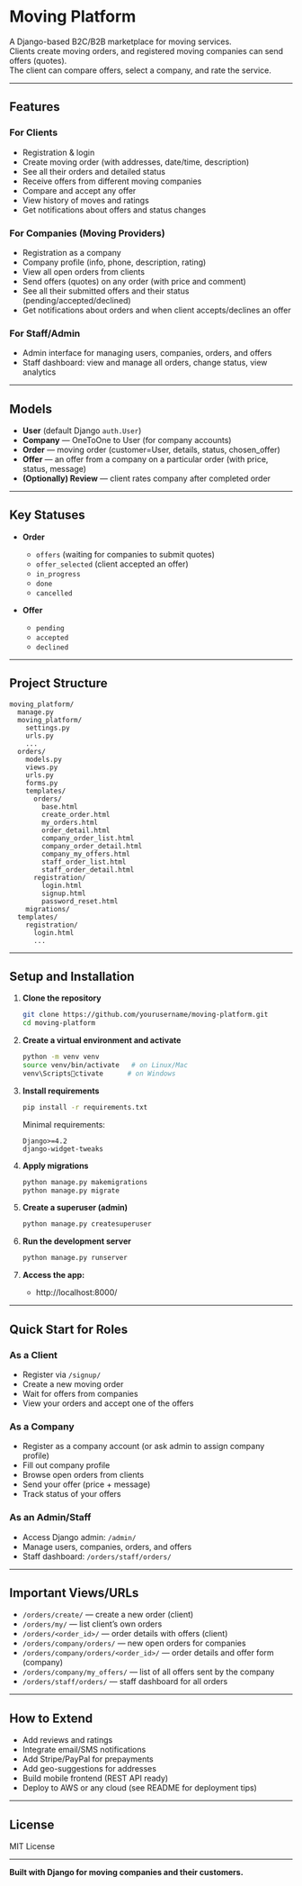 
# Moving Platform

A Django-based B2C/B2B marketplace for moving services.  
Clients create moving orders, and registered moving companies can send offers (quotes).  
The client can compare offers, select a company, and rate the service.

---

## Features

### For Clients
- Registration & login
- Create moving order (with addresses, date/time, description)
- See all their orders and detailed status
- Receive offers from different moving companies
- Compare and accept any offer
- View history of moves and ratings
- Get notifications about offers and status changes

### For Companies (Moving Providers)
- Registration as a company
- Company profile (info, phone, description, rating)
- View all open orders from clients
- Send offers (quotes) on any order (with price and comment)
- See all their submitted offers and their status (pending/accepted/declined)
- Get notifications about orders and when client accepts/declines an offer

### For Staff/Admin
- Admin interface for managing users, companies, orders, and offers
- Staff dashboard: view and manage all orders, change status, view analytics

---

## Models

- **User** (default Django `auth.User`)
- **Company** — OneToOne to User (for company accounts)
- **Order** — moving order (customer=User, details, status, chosen_offer)
- **Offer** — an offer from a company on a particular order (with price, status, message)
- **(Optionally) Review** — client rates company after completed order

---

## Key Statuses

- **Order**
  - `offers` (waiting for companies to submit quotes)
  - `offer_selected` (client accepted an offer)
  - `in_progress`
  - `done`
  - `cancelled`

- **Offer**
  - `pending`
  - `accepted`
  - `declined`

---

## Project Structure

```
moving_platform/
  manage.py
  moving_platform/
    settings.py
    urls.py
    ...
  orders/
    models.py
    views.py
    urls.py
    forms.py
    templates/
      orders/
        base.html
        create_order.html
        my_orders.html
        order_detail.html
        company_order_list.html
        company_order_detail.html
        company_my_offers.html
        staff_order_list.html
        staff_order_detail.html
      registration/
        login.html
        signup.html
        password_reset.html
    migrations/
  templates/
    registration/
      login.html
      ...
```

---

## Setup and Installation

1. **Clone the repository**
   ```bash
   git clone https://github.com/yourusername/moving-platform.git
   cd moving-platform
   ```

2. **Create a virtual environment and activate**
   ```bash
   python -m venv venv
   source venv/bin/activate   # on Linux/Mac
   venv\Scriptsctivate      # on Windows
   ```

3. **Install requirements**
   ```bash
   pip install -r requirements.txt
   ```
   Minimal requirements:
   ```
   Django>=4.2
   django-widget-tweaks
   ```

4. **Apply migrations**
   ```bash
   python manage.py makemigrations
   python manage.py migrate
   ```

5. **Create a superuser (admin)**
   ```bash
   python manage.py createsuperuser
   ```

6. **Run the development server**
   ```bash
   python manage.py runserver
   ```

7. **Access the app:**
   - http://localhost:8000/

---

## Quick Start for Roles

### As a Client
- Register via `/signup/`
- Create a new moving order
- Wait for offers from companies
- View your orders and accept one of the offers

### As a Company
- Register as a company account (or ask admin to assign company profile)
- Fill out company profile
- Browse open orders from clients
- Send your offer (price + message)
- Track status of your offers

### As an Admin/Staff
- Access Django admin: `/admin/`
- Manage users, companies, orders, and offers
- Staff dashboard: `/orders/staff/orders/`

---

## Important Views/URLs

- `/orders/create/` — create a new order (client)
- `/orders/my/` — list client’s own orders
- `/orders/<order_id>/` — order details with offers (client)
- `/orders/company/orders/` — new open orders for companies
- `/orders/company/orders/<order_id>/` — order details and offer form (company)
- `/orders/company/my_offers/` — list of all offers sent by the company
- `/orders/staff/orders/` — staff dashboard for all orders

---

## How to Extend

- Add reviews and ratings
- Integrate email/SMS notifications
- Add Stripe/PayPal for prepayments
- Add geo-suggestions for addresses
- Build mobile frontend (REST API ready)
- Deploy to AWS or any cloud (see README for deployment tips)

---

## License

MIT License

---

**Built with Django for moving companies and their customers.**
